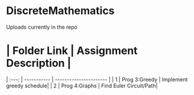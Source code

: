 # DiscreteMathematics
Uploads currently in the repo 

   #   | Folder Link | Assignment Description |
| :---: | ----------- | ---------------------- |
|  1    | Prog 3:Greedy | Implement greedy schedule|
|  2    | Prog 4:Graphs | Find Euler Circuit/Path|
